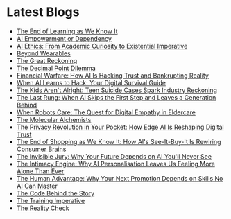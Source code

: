<!--
**rawveg/rawveg** is a ✨ _special_ ✨ repository because its `README.md` (this file) appears on your GitHub profile.

Here are some ideas to get you started:

- 🔭 I’m currently working on ...
- 🌱 I’m currently learning ...
- 👯 I’m looking to collaborate on ...
- 🤔 I’m looking for help with ...
- 💬 Ask me about ...
- 📫 How to reach me: ...
- 😄 Pronouns: ...
- ⚡ Fun fact: ...
-->

# Latest Blogs
<!-- BLOG-POST-LIST:START -->
- [The End of Learning as We Know It](https://dev.to/rawveg/the-end-of-learning-as-we-know-it-1h1k)
- [AI Empowerment or Dependency](https://dev.to/rawveg/ai-empowerment-or-dependency-1355)
- [AI Ethics: From Academic Curiosity to Existential Imperative](https://dev.to/rawveg/ai-ethics-from-academic-curiosity-to-existential-imperative-1nd1)
- [Beyond Wearables](https://dev.to/rawveg/beyond-wearables-20aj)
- [The Great Reckoning](https://dev.to/rawveg/the-great-reckoning-18nc)
- [The Decimal Point Dilemma](https://dev.to/rawveg/the-decimal-point-dilemma-3l4l)
- [Financial Warfare: How AI Is Hacking Trust and Bankrupting Reality](https://smarterarticles.co.uk/financial-warfare-how-ai-is-hacking-trust-and-bankrupting-reality?pk_campaign=rss-feed)
- [When AI Learns to Hack: Your Digital Survival Guide](https://smarterarticles.co.uk/when-ai-learns-to-hack-your-digital-survival-guide?pk_campaign=rss-feed)
- [The Kids Aren&#39;t Alright: Teen Suicide Cases Spark Industry Reckoning](https://smarterarticles.co.uk/the-kids-arent-alright-teen-suicide-cases-spark-industry-reckoning?pk_campaign=rss-feed)
- [The Last Rung: When AI Skips the First Step and Leaves a Generation Behind](https://smarterarticles.co.uk/the-last-rung-when-ai-skips-the-first-step-and-leaves-a-generation-behind?pk_campaign=rss-feed)
- [When Robots Care: The Quest for Digital Empathy in Eldercare](https://smarterarticles.co.uk/when-robots-care-the-quest-for-digital-empathy-in-eldercare?pk_campaign=rss-feed)
- [The Molecular Alchemists](https://dev.to/rawveg/the-molecular-alchemists-dkj)
- [The Privacy Revolution in Your Pocket: How Edge AI Is Reshaping Digital Trust](https://smarterarticles.co.uk/the-privacy-revolution-in-your-pocket-how-edge-ai-is-reshaping-digital-trust?pk_campaign=rss-feed)
- [The End of Shopping as We Know It: How AI&#39;s See-It-Buy-It Is Rewiring Consumer Brains](https://smarterarticles.co.uk/the-end-of-shopping-as-we-know-it-how-ais-see-it-buy-it-is-rewiring?pk_campaign=rss-feed)
- [The Invisible Jury: Why Your Future Depends on AI You&#39;ll Never See](https://smarterarticles.co.uk/the-invisible-jury-why-your-future-depends-on-ai-youll-never-see?pk_campaign=rss-feed)
- [The Intimacy Engine: Why AI Personalisation Leaves Us Feeling More Alone Than Ever](https://smarterarticles.co.uk/the-intimacy-engine-why-ai-personalisation-leaves-us-feeling-more-alone-than?pk_campaign=rss-feed)
- [The Human Advantage: Why Your Next Promotion Depends on Skills No AI Can Master](https://smarterarticles.co.uk/the-human-advantage-why-your-next-promotion-depends-on-skills-no-ai-can-master?pk_campaign=rss-feed)
- [The Code Behind the Story](https://dev.to/rawveg/the-code-behind-the-story-1b5k)
- [The Training Imperative](https://dev.to/rawveg/the-training-imperative-4nih)
- [The Reality Check](https://dev.to/rawveg/the-reality-check-3jc5)
<!-- BLOG-POST-LIST:END -->
